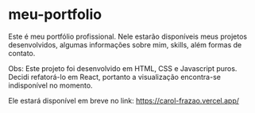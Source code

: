 # meu-portfolio

Este é meu portfólio profissional.
Nele estarão disponíveis meus projetos desenvolvidos, algumas informações sobre mim, skills, além formas de contato.

Obs: Este projeto foi desenvolvido em HTML, CSS e Javascript puros. Decidi refatorá-lo em React, portanto a visualização encontra-se indisponível no momento.

Ele estará disponível em breve no link: https://carol-frazao.vercel.app/

